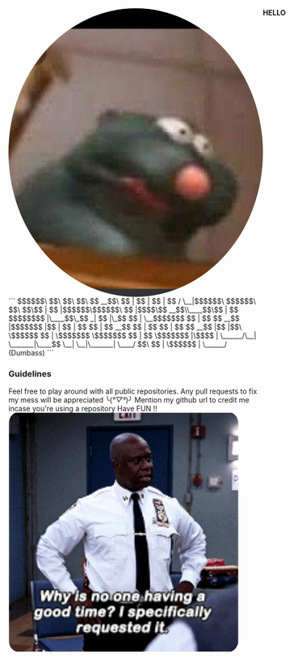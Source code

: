 <div style="display: flex;">
    <img src="dp.jpeg" style="border-radius: 50%;"/>
    <strong>HELLO</strong>
</div>
```
    $$$$$$\                           $$\   $$\          $$\     
    $$  __$$\                          $$ |  $$ |         $$ |    
    $$ /  \__|$$$$$$\ $$$$$$\ $$\   $$\$$ |  $$ |$$$$$$\$$$$$$\   
    $$ |$$$$\$$  __$$\\____$$\$$ |  $$ $$$$$$$$ |\____$$\_$$  _|  
    $$ |\_$$ $$ |  \__$$$$$$$ $$ |  $$ $$  __$$ |$$$$$$$ |$$ |    
    $$ |  $$ $$ |    $$  __$$ $$ |  $$ $$ |  $$ $$  __$$ |$$ |$$\ 
    \$$$$$$  $$ |    \$$$$$$$ \$$$$$$$ $$ |  $$ \$$$$$$$ |\$$$$  |
    \______/\__|     \_______|\____$$ \__|  \__|\_______| \____/ 
                            $$\   $$ |                          
                            \$$$$$$  |                          
                            \______/                           
    (Dumbass)
```

### Guidelines
Feel free to play around with all public repositories.
Any pull requests to fix my mess will be appreciated ╰(*°▽°*)╯
Mention my github url to credit me incase you're using a repository
Have FUN !!
![](meme.jpg)